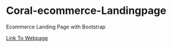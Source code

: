 # Coral-ecommerce-Landingpage
Ecommerce Landing Page with Bootstrap


<a href="https://63775096bd4d8028377aa097--imaginative-halva-a8036e.netlify.app/" target="_blank">Link To Webpage</a>

